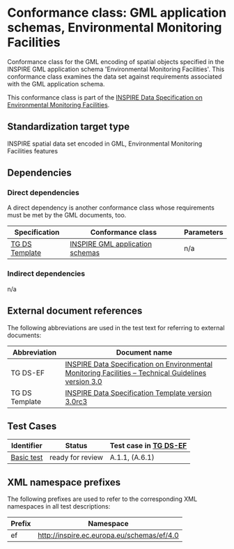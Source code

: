 # Conformance class: GML application schemas, Environmental Monitoring Facilities

Conformance class for the GML encoding of spatial objects specified in the INSPIRE GML application schema 'Environmental Monitoring Facilities'. This conformance class examines the data set against requirements associated with the GML application schema.

This conformance class is part of the [INSPIRE Data Specification on Environmental Monitoring Facilities](../README.md).

## Standardization target type

INSPIRE spatial data set encoded in GML, Environmental Monitoring Facilities features

## Dependencies

### Direct dependencies

A direct dependency is another conformance class whose requirements must be met by the GML documents, too.

| Specification | Conformance class | Parameters | 
| ------------- | ----------------- | ---------- |
| [TG DS Template](#ref_TG_DS_tmpl) | [INSPIRE GML application schemas](http://inspire.ec.europa.eu/id/ats/data/3.0rc3/schemas) | n/a |

### Indirect dependencies

n/a
 
## External document references

The following abbreviations are used in the test text for referring to external documents:

Abbreviation                     | Document name
-------------------------------- | --------------------------------------------------
TG DS-EF <a name="ref_TG_DS_EF"></a>   | [INSPIRE Data Specification on Environmental Monitoring Facilities – Technical Guidelines version 3.0](https://inspire.ec.europa.eu/documents/Data_Specifications/INSPIRE_DataSpecification_EF_v3.0.pdf)
TG DS Template <a name="ref_TG_DS_tmpl"></a>   | [INSPIRE Data Specification Template version 3.0rc3](http://inspire.jrc.ec.europa.eu/documents/Data_Specifications/INSPIRE_DataSpecification_Template_v3.0rc3.pdf)

## Test Cases

| Identifier                                                        | Status   | Test case in [TG DS-EF](#ref_TG_DS_EF)  |
| ----------------------------------------------------------------- | -------- | ------------ |
| [Basic test](./basic.md)  | ready for review  | A.1.1, (A.6.1)  |

## XML namespace prefixes <a name="namespaces"></a>

The following prefixes are used to refer to the corresponding XML namespaces in all test descriptions:

Prefix         | Namespace
-------------- | -------------------------------------------------
ef     		   | http://inspire.ec.europa.eu/schemas/ef/4.0
